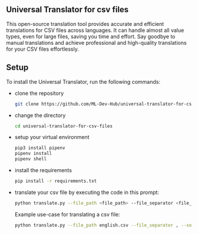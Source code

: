 
## Universal Translator for csv files

This open-source translation tool provides accurate and efficient translations for CSV files across languages. It can handle almost all value types, even for large files, saving you time and effort. Say goodbye to manual translations and achieve professional and high-quality translations for your CSV files effortlessly.


## Setup
To install the Universal Translator, run the following commands:

- clone the repository
	```bash
	git clone https://github.com/ML-Dev-Hub/universal-translator-for-csv-files.git
	```
- change the directory
	```bash
	cd universal-translator-for-csv-files
	```
- setup your virtual environment
 	```bash
	pip3 install pipenv
	pipenv install
	pipenv shell
	```
	
- install the requirements 
	```bash
	pip install -r requirements.txt
	```

- translate your csv file by executing the code in this prompt:
	```bash
	python translate.py --file_path <file_path> --file_separator <file_seperator> --source_language <source_language> --target_language <target_language>
	```
	Example use-case for translating a csv file:
	```bash
	python translate.py --file_path english.csv --file_separator , --source_language ur --target_language en
	```
     
